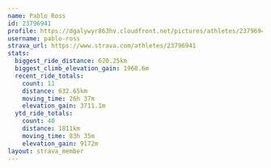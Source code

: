 ```yaml
---
name: Pablo Ross
id: 23796941
profile: https://dgalywyr863hv.cloudfront.net/pictures/athletes/23796941/14615399/1/large.jpg
username: pablo-ross
strava_url: https://www.strava.com/athletes/23796941
stats:
  biggest_ride_distance: 620.25km
  biggest_climb_elevation_gain: 1960.6m
  recent_ride_totals:
    count: 11
    distance: 632.65km
    moving_time: 26h 37m
    elevation_gain: 3711.1m
  ytd_ride_totals:
    count: 40
    distance: 1811km
    moving_time: 83h 35m
    elevation_gain: 9172m
layout: strava_member
--- 
```

